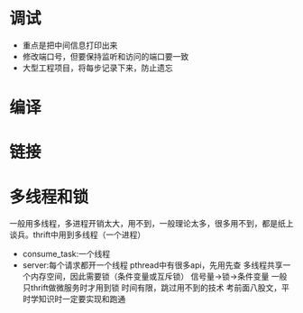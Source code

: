 # 调试
+ 重点是把中间信息打印出来
+ 修改端口号，但要保持监听和访问的端口要一致
+ 大型工程项目，将每步记录下来，防止遗忘
# 编译
# 链接
# 多线程和锁
一般用多线程，多进程开销太大，用不到，一般理论太多，很多用不到，都是纸上谈兵。thrift中用到多线程（一个进程）
+ consume_task:一个线程
+ server:每个请求都开一个线程
pthread中有很多api，先用先查
多线程共享一个内存空间，因此需要锁（条件变量或互斥锁）
信号量->锁->条件变量
一般只thrift做微服务时才用到锁
时间有限，跳过用不到的技术
考前面八股文，平时学知识时一定要实现和跑通
